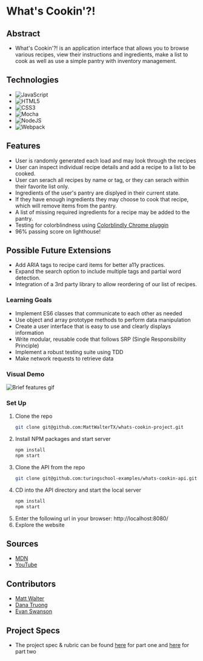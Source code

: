 # What's Cookin'?!

## Abstract
  - What's Cookin'?! is an application interface that allows you to browse various recipes, view their instructions and ingredients, make a list to cook as well as use a simple pantry with inventory management.

## Technologies
- ![JavaScript](https://img.shields.io/badge/javascript-%23323330.svg?style=for-the-badge&logo=javascript&logoColor=%23F7DF1E)
- ![HTML5](https://img.shields.io/badge/html5-%23E34F26.svg?style=for-the-badge&logo=html5&logoColor=white)
- ![CSS3](https://img.shields.io/badge/css3-%231572B6.svg?style=for-the-badge&logo=css3&logoColor=white)
- ![Mocha](https://img.shields.io/badge/-mocha-%238D6748?style=for-the-badge&logo=mocha&logoColor=white)
- ![NodeJS](https://img.shields.io/badge/node.js-6DA55F?style=for-the-badge&logo=node.js&logoColor=white)
- ![Webpack](https://img.shields.io/badge/webpack-%238DD6F9.svg?style=for-the-badge&logo=webpack&logoColor=black)

## Features
- User is randomly generated each load and may look through the recipes
- User can inspect individual recipe details and add a recipe to a list to be cooked.
- User can serach all recipes by name or tag, or they can serach within their favorite list only.
- Ingredients of the user's pantry are displyed in their current state.
- If they have enough ingredients they may choose to cook that recipe, which will remove items from the pantry.
- A list of missing required ingredients for a recipe may be added to the pantry.
- Testing for colorblindness using [Colorblindly Chrome pluggin](https://chrome.google.com/webstore/detail/colorblindly/floniaahmccleoclneebhhmnjgdfijgg?hl=en)
- 96% passing score on lighthouse!

## Possible Future Extensions
- Add ARIA tags to recipe card items for better a11y practices.
- Expand the search option to include multiple tags and partial word detection.
- Integration of a 3rd party library to allow reordering of our list of recipes.

### Learning Goals
- Implement ES6 classes that communicate to each other as needed
- Use object and array prototype methods to perform data manipulation
- Create a user interface that is easy to use and clearly displays information
- Write modular, reusable code that follows SRP (Single Responsibility Principle)
- Implement a robust testing suite using TDD
- Make network requests to retrieve data


### Visual Demo

![Brief features gif](https://media.giphy.com/media/tOOQInCof3O0BDwTAq/giphy.gif)

### Set Up
1. Clone the repo
   ```sh
   git clone git@github.com:MattWalterTX/whats-cookin-project.git
   ```
2. Install NPM packages and start server
   ```sh
   npm install
   npm start
   ``` 
3. Clone the API from the repo 
   ```sh
   git clone git@github.com:turingschool-examples/whats-cookin-api.git
   ```
4. CD into the API directory and start the local server
   ```sh
   npm install
   npm start
   ```
5. Enter the following url in your browser: http://localhost:8080/
6. Explore the website

## Sources
  - [MDN](http://developer.mozilla.org/en-US/)
  - [YouTube](https://www.youtube.com/)

## Contributors
  - [Matt Walter](https://github.com/MattWalterTX)
  - [Dana Truong](https://github.com/tramtram1130)
  - [Evan Swanson](https://github.com/EvanSSwanson)

## Project Specs
  - The project spec & rubric can be found [here](https://frontend.turing.edu/projects/whats-cookin-part-one.html) for part one and [here](https://frontend.turing.edu/projects/whats-cookin-part-two.html) for part two
 
